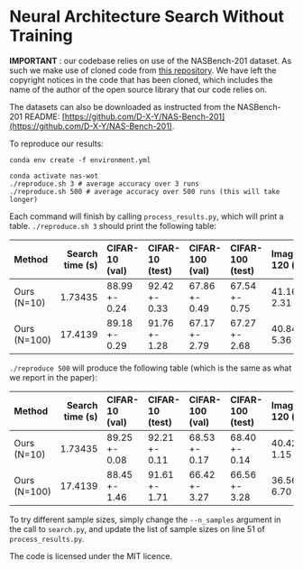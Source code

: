 # Neural Architecture Search Without Training

**IMPORTANT** : our codebase relies on use of the NASBench-201 dataset. As such we make use of cloned code from [this repository](https://github.com/D-X-Y/AutoDL-Projects). We have left the copyright notices in the code that has been cloned, which includes the name of the author of the open source library that our code relies on.

The datasets can also be downloaded as instructed from the NASBench-201 README: [https://github.com/D-X-Y/NAS-Bench-201](https://github.com/D-X-Y/NAS-Bench-201).

To reproduce our results:

```
conda env create -f environment.yml

conda activate nas-wot
./reproduce.sh 3 # average accuracy over 3 runs
./reproduce.sh 500 # average accuracy over 500 runs (this will take longer)
```

Each command will finish by calling `process_results.py`, which will print a table. `./reproduce.sh 3` should print the following table:

| Method       |   Search time (s) | CIFAR-10 (val)   | CIFAR-10 (test)   | CIFAR-100 (val)   | CIFAR-100 (test)   | ImageNet16-120 (val)   | ImageNet16-120 (test)   |
|:-------------|------------------:|:-----------------|:------------------|:------------------|:-------------------|:-----------------------|:------------------------|
| Ours (N=10)  |           1.73435 | 88.99 +- 0.24    | 92.42 +- 0.33     | 67.86 +- 0.49     | 67.54 +- 0.75      | 41.16 +- 2.31          | 40.98 +- 2.72           |
| Ours (N=100) |          17.4139  | 89.18 +- 0.29    | 91.76 +- 1.28     | 67.17 +- 2.79     | 67.27 +- 2.68      | 40.84 +- 5.36          | 41.33 +- 5.74

`./reproduce 500` will produce the following table (which is the same as what we report in the paper):

| Method       |   Search time (s) | CIFAR-10 (val)   | CIFAR-10 (test)   | CIFAR-100 (val)   | CIFAR-100 (test)   | ImageNet16-120 (val)   | ImageNet16-120 (test)   |
|:-------------|------------------:|:-----------------|:------------------|:------------------|:-------------------|:-----------------------|:------------------------|
| Ours (N=10)  |           1.73435 | 89.25 +- 0.08    | 92.21 +- 0.11     | 68.53 +- 0.17     | 68.40 +- 0.14      | 40.42 +- 1.15          | 40.66 +- 0.97           |
| Ours (N=100) |          17.4139  | 88.45 +- 1.46    | 91.61 +- 1.71     | 66.42 +- 3.27     | 66.56 +- 3.28      | 36.56 +- 6.70          | 36.37 +- 6.97


To try different sample sizes, simply change the `--n_samples` argument in the call to `search.py`, and update the list of sample sizes on line 51 of `process_results.py`.

The code is licensed under the MIT licence.
